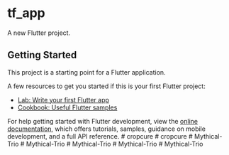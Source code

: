 # tf_app

A new Flutter project.

## Getting Started

This project is a starting point for a Flutter application.

A few resources to get you started if this is your first Flutter project:

- [Lab: Write your first Flutter app](https://docs.flutter.dev/get-started/codelab)
- [Cookbook: Useful Flutter samples](https://docs.flutter.dev/cookbook)

For help getting started with Flutter development, view the
[online documentation](https://docs.flutter.dev/), which offers tutorials,
samples, guidance on mobile development, and a full API reference.
#   c r o p c u r e  
 #   c r o p c u r e  
 #   M y t h i c a l - T r i o  
 #   M y t h i c a l - T r i o  
 #   M y t h i c a l - T r i o  
 #   M y t h i c a l - T r i o  
 #   M y t h i c a l - T r i o  
 